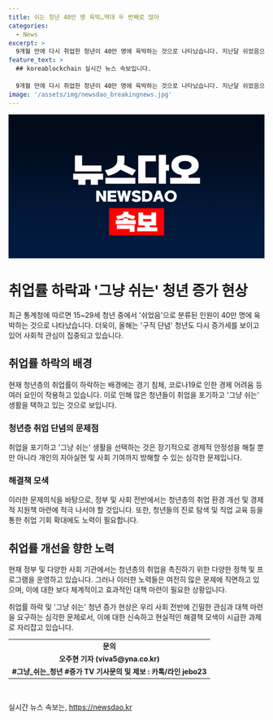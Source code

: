 ```yaml
---
title: 쉬는 청년 40만 명 육박…역대 두 번째로 많아
categories:
  - News
excerpt: >
  9개월 만에 다시 취업한 청년이 40만 명에 육박하는 것으로 나타났습니다. 지난달 쉬었음으로 분류된 15~29세 청년은 39만 8천 명으로, 관련 통계 집계 이래 두 번째로 많은 수준입니다. 또한 올해는 구직 단념 청년도 다시 증가세를 보였으며, 월 평균 청년층 구직단념자는 12만 179명으로 지난해보다 약 1만 1,000여명 증가했습니다.
feature_text: >
  ## koreablockchain 실시간 뉴스 속보입니다.

  9개월 만에 다시 취업한 청년이 40만 명에 육박하는 것으로 나타났습니다. 지난달 쉬었음으로 분류된 15~29세 청년은 39만 8천 명으로, 관련 통계 집계 이래 두 번째로 많은 수준입니다. 또한 올해는 구직 단념 청년도 다시 증가세를 보였으며, 월 평균 청년층 구직단념자는 12만 179명으로 지난해보다 약 1만 1,000여명 증가했습니다.
image: '/assets/img/newsdao_breakingnews.jpg'
---
```


<p><img src="/assets/img/newsdao_breakingnews.jpg" alt="koreablockchain 속보" /></p>

<h1 data-ke-size="size26">취업률 하락과 '그냥 쉬는' 청년 증가 현상</h1>

<p data-ke-size="size16">최근 통계청에 따르면 15~29세 청년 중에서 '쉬었음'으로 분류된 인원이 40만 명에 육박하는 것으로 나타났습니다. 더욱이, 올해는 '구직 단념' 청년도 다시 증가세를 보이고 있어 사회적 관심이 집중되고 있습니다.</p>

<h2 data-ke-size="size24">취업률 하락의 배경</h2>

<p data-ke-size="size16">현재 청년층의 취업률이 하락하는 배경에는 경기 침체, 코로나19로 인한 경제 어려움 등 여러 요인이 작용하고 있습니다. 이로 인해 많은 청년들이 취업을 포기하고 '그냥 쉬는' 생활을 택하고 있는 것으로 보입니다.</p>

<h3 data-ke-size="size20">청년층 취업 단념의 문제점</h3>

<p data-ke-size="size16">취업을 포기하고 '그냥 쉬는' 생활을 선택하는 것은 장기적으로 경제적 안정성을 해칠 뿐만 아니라 개인의 자아실현 및 사회 기여까지 방해할 수 있는 심각한 문제입니다.</p>

<h3 data-ke-size="size20">해결책 모색</h3>

<p data-ke-size="size16">이러한 문제의식을 바탕으로, 정부 및 사회 전반에서는 청년층의 취업 환경 개선 및 경제적 지원책 마련에 적극 나서야 할 것입니다. 또한, 청년들의 진로 탐색 및 직업 교육 등을 통한 취업 기회 확대에도 노력이 필요합니다.</p>

<h2 data-ke-size="size24">취업률 개선을 향한 노력</h2>

<p data-ke-size="size16">현재 정부 및 다양한 사회 기관에서는 청년층의 취업을 촉진하기 위한 다양한 정책 및 프로그램을 운영하고 있습니다. 그러나 이러한 노력들은 여전히 많은 문제에 직면하고 있으며, 이에 대한 보다 체계적이고 효과적인 대책 마련이 필요한 상황입니다.</p>

<p data-ke-size="size16">취업률 하락 및 '그냥 쉬는' 청년 증가 현상은 우리 사회 전반에 긴밀한 관심과 대책 마련을 요구하는 심각한 문제로서, 이에 대한 신속하고 현실적인 해결책 모색이 시급한 과제로 자리잡고 있습니다.</p>

<table>
    <tbody>
        <tr>
            <td style="text-align: center; height: 17px;"><b>문의</b></td>
        </tr>
        <tr>
            <td style="text-align: center; height: 17px;"><b>오주현 기자 (viva5@yna.co.kr)</b></td>
        </tr>
        <tr>
            <td style="text-align: center; height: 17px;"><b>#그냥_쉬는_청년 #증가 TV 기사문의 및 제보 : 카톡/라인 jebo23</b></td>
        </tr>
    </tbody>
</table>

<p data-ke-size="size16">&nbsp;</p>
실시간 뉴스 속보는, <a href="https://newsdao.kr" rel="dofollow">https://newsdao.kr</a>


